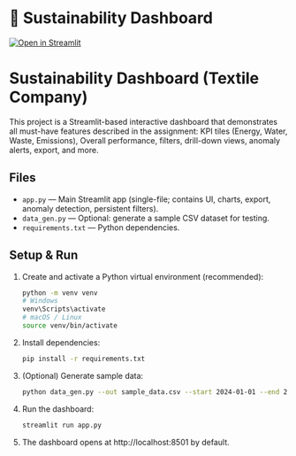 # 🌱 Sustainability Dashboard

[![Open in Streamlit](https://static.streamlit.io/badges/streamlit_badge_black_white.svg)](https://sustainabilitydashboard-8dnd2a5stimk3aw4f8bqnd.streamlit.app/)

# Sustainability Dashboard (Textile Company)

This project is a Streamlit-based interactive dashboard that demonstrates all must-have features described in the assignment: KPI tiles (Energy, Water, Waste, Emissions), Overall performance, filters, drill-down views, anomaly alerts, export, and more.

## Files
- `app.py` — Main Streamlit app (single-file; contains UI, charts, export, anomaly detection, persistent filters).
- `data_gen.py` — Optional: generate a sample CSV dataset for testing.
- `requirements.txt` — Python dependencies.

## Setup & Run
1. Create and activate a Python virtual environment (recommended):

   ```bash
   python -m venv venv
   # Windows
   venv\Scripts\activate
   # macOS / Linux
   source venv/bin/activate
   ```

2. Install dependencies:

   ```bash
   pip install -r requirements.txt
   ```

3. (Optional) Generate sample data:

   ```bash
   python data_gen.py --out sample_data.csv --start 2024-01-01 --end 2024-06-30
   ```

4. Run the dashboard:

   ```bash
   streamlit run app.py
   ```

5. The dashboard opens at http://localhost:8501 by default.

